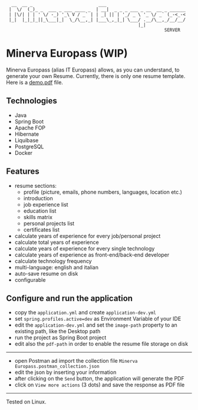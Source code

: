 ```

  __  __ _                         ___                              
 |  \/  (_)_ _  ___ _ ___ ____ _  | __|  _ _ _ ___ _ __  __ _ ______
 | |\/| | | ' \/ -_) '_\ V / _` | | _| || | '_/ _ \ '_ \/ _` (_-<_-<
 |_|  |_|_|_||_\___|_|  \_/\__,_| |___\_,_|_| \___/ .__/\__,_/__/__/
                                                  |_|               
                                                            SERVER
```

# Minerva Europass (WIP)

Minerva Europass (alias IT Europass) allows, as you can understand, to generate your own Resume. Currently, there is
only one resume template. Here is a [demo.pdf](demo.pdf) file.

## Technologies

- Java
- Spring Boot
- Apache FOP
- Hibernate
- Liquibase
- PostgreSQL
- Docker

## Features

- resume sections:
    - profile (picture, emails, phone numbers, languages, location etc.)
    - introduction
    - job experience list
    - education list
    - skills matrix
    - personal projects list
    - certificates list
- calculate years of experience for every job/personal project
- calculate total years of experience
- calculate years of experience for every single technology
- calculate years of experience as front-end/back-end developer
- calculate technology frequency
- multi-language: english and italian
- auto-save resume on disk
- configurable

## Configure and run the application

- copy the `application.yml` and create `application-dev.yml`
- set `spring.profiles.active=dev` as Environment Variable of your IDE
- edit the `application-dev.yml` and set the `image-path` property to an existing path, like the Desktop path
- run the project as Spring Boot project
- edit also the `pdf-path` in order to enable the resume file storage on disk

---

- open Postman ad import the collection file `Minerva Europass.postman_collection.json`
- edit the json by inserting your information
- after clicking on the `Send` button, the application will generate the PDF
- click on `View more actions` (3 dots) and save the response as PDF file

---
Tested on Linux.
